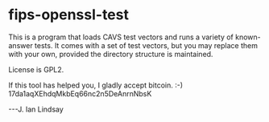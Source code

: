 fips-openssl-test
=================

This is a program that loads CAVS test vectors and runs a variety of known-answer tests.
It comes with a set of test vectors, but you may replace them with your own, provided the directory structure is maintained.

License is GPL2. 

If this tool has helped you, I gladly accept bitcoin. :-)
17da1aqXEhdqMkbEq66nc2n5DeAnrnNbsK 

---J. Ian Lindsay
